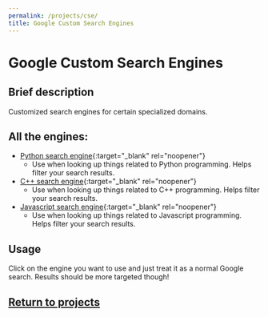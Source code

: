 ```yaml
---
permalink: /projects/cse/
title: Google Custom Search Engines
---
```

# Google Custom Search Engines
## Brief description
Customized search engines for certain specialized domains.
## All the engines:
* [Python search engine](https://cse.google.com/cse?cx=014265952760640315174:0ws4i7fq1ya){:target="_blank" rel="noopener"}
  * Use when looking up things related to Python programming. Helps filter your search results.
* [C++ search engine](https://cse.google.com/cse?cx=014265952760640315174:qw3dbnbqvlr){:target="_blank" rel="noopener"}
  * Use when looking up things related to C++ programming. Helps filter your search results.
* [Javascript search engine](https://cse.google.com/cse?cx=72027b1878dd119a5){:target="_blank" rel="noopener"}
  * Use when looking up things related to Javascript programming. Helps filter your search results.
  
## Usage
Click on the engine you want to use and just treat it as a normal Google search. Results should be more targeted though!
  
## [Return to projects](/projects/)
